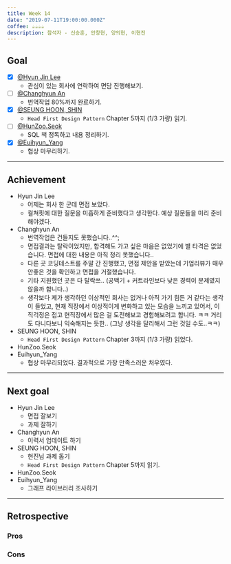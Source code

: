 ```yaml
---
title: Week 14
date: "2019-07-11T19:00:00.000Z"
coffee: ☕️️️️️️☕️☕️☕
description: 참석자 - 신승훈, 안창현, 양의현, 이현진
---
```


## Goal

- [x] [@Hyun Jin Lee](https://github.com/HyunTruth)
  - 관심이 있는 회사에 연락하여 면담 진행해보기.
- [ ] [@Changhyun An](https://github.com/achooan)
  - 번역작업 80%까지 완료하기.
- [x] [@SEUNG HOON, SHIN](https://github.com/newinh)
  - `Head First Design Pattern` Chapter 5까지 (1/3 가량) 읽기.
- [ ] [@HunZoo.Seok](https://github.com/zooozoo)
  - SQL 책 정독하고 내용 정리하기.
- [x] [@Euihyun_Yang](https://github.com/noahluftyang)
  - 협상 마무리하기.

---

## Achievement

- Hyun Jin Lee
  - 어제는 회사 한 군데 면접 보았다.
  - 컬쳐핏에 대한 질문을 미흡하게 준비했다고 생각한다. 예상 질문들을 미리 준비해야겠다.
- Changhyun An
  - 번역작업은 건들지도 못했습니다..^^;
  - 면접결과는 탈락이었지만, 합격해도 가고 싶은 마음은 없었기에 별 타격은 없었습니다. 면접에 대한 내용은 아직 정리 못했습니다..
  - 다른 곳 코딩테스트를 주말 간 진행했고, 면접 제안을 받았는데 기업리뷰가 매우 안좋은 것을 확인하고 면접을 거절했습니다.
  - 기타 지원했던 곳은 다 탈락쓰.. (공백기 + 커트라인보다 낮은 경력이 문제였지 않을까 합니다..)
  - 생각보다 제가 생각하던 이상적인 회사는 없거나 아직 가기 힘든 거 같다는 생각이 들었고, 현재 직장에서 이상적이게 변화하고 있는 모습을 느끼고 있어서, 이직걱정은 접고 현직장에서 많은 걸 도전해보고 경험해보려고 합니다. ㅋㅋ 거리도 다니다보니 익숙해지는 듯한.. (그냥 생각을 달리해서 그런 것일 수도..ㅋㅋ)
- SEUNG HOON, SHIN
  - `Head First Design Pattern` Chapter 3까지 (1/3 가량) 읽었다.
- HunZoo.Seok
- Euihyun_Yang
  - 협상 마무리되었다. 결과적으로 가장 만족스러운 처우였다.

---

## Next goal

- Hyun Jin Lee
  - 면접 잘보기
  - 과제 잘하기
- Changhyun An
  - 이력서 업데이트 하기
- SEUNG HOON, SHIN
  - 현진님 과제 돕기
  - `Head First Design Pattern` Chapter 5까지 읽기.
- HunZoo.Seok
- Euihyun_Yang
  - 그래프 라이브러리 조사하기

---

## Retrospective

### Pros

### Cons
